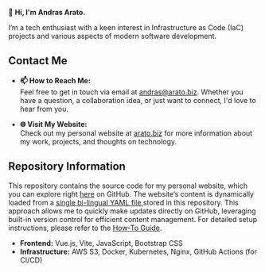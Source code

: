👋 **Hi, I'm Andras Arato.**

I’m a tech enthusiast with a keen interest in Infrastructure as Code (IaC) projects and various aspects of modern software development.

## Contact Me

- **📫 How to Reach Me:**  
  Feel free to get in touch via email at [andras@arato.biz](mailto:andras@arato.biz). Whether you have a question, a collaboration idea, or just want to connect, I'd love to hear from you.

- **🌐 Visit My Website:**  
  Check out my personal website at [arato.biz](https://arato.biz) for more information about my work, projects, and thoughts on technology.

## Repository Information

This repository contains the source code for my personal website, which you can explore right [here](https://github.com/aarato/aarato) on GitHub. The website’s content is dynamically loaded from a [single bi-lingual YAML file ](https://github.com/aarato/aarato/blob/main/config.yaml) stored in this repository. This approach allows me to quickly make updates directly on GitHub, leveraging built-in version control for efficient content management.
For detailed setup instructions, please refer to the [How-To Guide](./HOWTO.md).

- **Frontend:** Vue.js, Vite, JavaScript, Bootstrap CSS
- **Infrastructure:** AWS S3, Docker, Kubernetes, Nginx, GitHub Actions (for CI/CD)